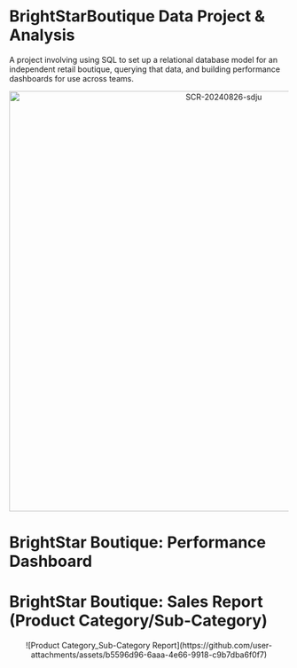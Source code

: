 # BrightStarBoutique Data Project & Analysis
A project involving using SQL to set up a relational database model for an independent retail boutique, querying that data, and building performance dashboards for use across teams.

<div align="center"><img width="758" alt="SCR-20240826-sdju" src="https://github.com/user-attachments/assets/de398482-7b7d-449e-b108-373dc8f57cff"></div>

# BrightStar Boutique: Performance Dashboard



# BrightStar Boutique: Sales Report (Product Category/Sub-Category)

<div align="center">![Product Category_Sub-Category Report](https://github.com/user-attachments/assets/b5596d96-6aaa-4e66-9918-c9b7dba6f0f7)</div>



